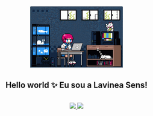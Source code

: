 <div align="center">
  <img src="images/computer.gif" width="250" />
</div>
  
<h2 align="center">
  Hello world ✨ Eu sou a Lavinea Sens!
</h2>

<br />

<div align="center">
  <a href="https://github.com/lalabq">
  <img height="160em" src="https://github-readme-stats.vercel.app/api?username=lalabq&show_icons=true&theme=radical&include_all_commits=true&count_private=true"/>
  <img height="160em" src="https://github-readme-stats.vercel.app/api/top-langs/?username=lalabq&layout=compact&langs_count=7&theme=radical"/>
</div>
  

<!--
- 🔭 I’m currently working on ...
- 🌱 I’m currently learning ...
- 👯 I’m looking to collaborate on ...
- 🤔 I’m looking for help with ...
- 💬 Ask me about ...
- 📫 How to reach me: ...
- 😄 Pronouns: ...
- ⚡ Fun fact: ...
-->
